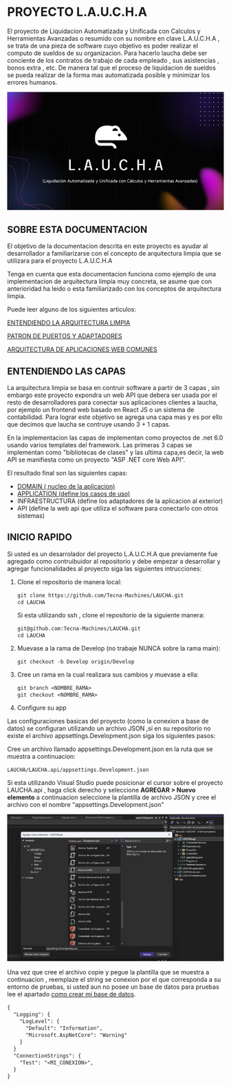 # PROYECTO L.A.U.C.H.A

El proyecto de Liquidacion Automatizada y Unificada con Calculos y Herramientas Avanzadas o resumido con su nombre en clave
L.A.U.C.H.A , se trata de una pieza de software cuyo objetivo es poder realizar el computo de sueldos de su organizacion.
Para hacerlo laucha debe ser conciente de los contratos de trabajo de cada empleado , sus asistencias , bonos extra , etc. 
De manera tal que el proceso de liquidacion de sueldos se pueda realizar de la forma mas automatizada posible y minimizar los
errores humanos.

![presentacion_laucha](/Docs/laucha_presentation.png)

## SOBRE ESTA DOCUMENTACION

El objetivo de la documentacion descrita en este proyecto es ayudar al desarrollador a
familiarizarse con el concepto de arquitectura limpia que se utilizara para el proyecto L.A.U.C.H.A 

Tenga en cuenta que esta documentacion funciona como ejemplo de una implementacion de arquitectura limpia muy concreta, se asume que con
anterioridad ha leido o esta familiarizado con los conceptos de arquitectura limpia.

Puede leer alguno de los siguientes articulos:

[ENTENDIENDO LA ARQUITECTURA LIMPIA](https://nescalro.medium.com/entendiendo-a-la-arquitectura-limpia-7877ad3a0a47)

[PATRON DE PUERTOS Y ADAPTADORES](https://medium.com/@edusalguero/arquitectura-hexagonal-59834bb44b7f)

[ARQUITECTURA DE APLICACIONES WEB COMUNES](https://learn.microsoft.com/es-es/dotnet/architecture/modern-web-apps-azure/common-web-application-architectures#clean-architecture)


## ENTENDIENDO LAS CAPAS

La arquitectura limpia se basa en contruir software a partir de 3 capas , sin embargo este proyecto expondra un web API que
debera ser usada por el resto de desarrolladores para conectar sus aplicaciones clientes a laucha, por ejemplo un frontend web basado en React JS 
o un sistema de contabilidad. Para lograr este objetivo se agrega una capa mas y es por ello que decimos que laucha se contruye usando 3 + 1 capas.

En la implementacion las capas de implementan como proyectos de .net 6.0 usando varios templates del framework. Las primeras 3 capas se implementan 
como "bibliotecas de clases" y las ultima capa,es decir, la web API se manifiesta como un proyecto "ASP .NET core Web API".

El resultado final son las siguientes capas:

- [DOMAIN ( nucleo de la aplicacion)](/Docs/domain.md)
- [APPLICATION (define los casos de uso)](/Docs/application.md)
- INFRAESTRUCTURA (define los adaptadores de la aplicacion al exterior)
- API (define la web api que utiliza el software para conectarlo con otros sistemas)

## INICIO RAPIDO

Si usted es un desarrolador del proyecto L.A.U.C.H.A que previamente fue agregado como contruibuidor al repositorio y debe empezar a desarrollar y agregar funcionalidades al proyecto siga las siguientes intrucciones:

1. Clone el repositorio de manera local:

    ```
    git clone https://github.com/Tecna-Machines/LAUCHA.git
    cd LAUCHA 
    ```
   Si esta utilizando ssh , clone el repositorio de la siguiente manera:
    ```
    git@github.com:Tecna-Machines/LAUCHA.git
    cd LAUCHA
    ```

2. Muevase a la rama de Develop (no trabaje NUNCA sobre la rama main):

    ````
    git checkout -b Develop origin/Develop
    ````

3. Cree un rama en la cual realizara sus cambios y muevase a ella:

    ``````
    git branch <NOMBRE_RAMA>
    git checkout <NOMBRE_RAMA>
    ``````
4. Configure su app

Las configuraciones basicas del proyecto (como la conexion a base de datos) se configuran utilizando un archivo JSON ,si en su repositorio no existe el archivo appsettings.Development.json siga los siguientes pasos:

Cree un archivo llamado appsettings.Development.json en la ruta que se muestra a continuacion:
``````
LAUCHA/LAUCHA.api/appsettings.Development.json
``````

Si esta utilizando Visual Studio puede posicionar el cursor sobre el proyecto LAUCHA.api , haga click derecho y seleccione **AGREGAR > Nuevo elemento** a continuacion seleccione la plantilla de archivo JSON y cree el archivo con el nombre "appsettings.Development.json"

![json_appsettings](/Docs/appsettingsJSON.png)

Una vez que cree el archivo copie y pegue la plantilla que se muestra a continuacion , reemplaze el string se conexion por el que corresponda a su entorno de pruebas, si usted
aun no posee un base de datos para pruebas lee el apartado [como crear mi base de datos]().
```
{
  "Logging": {
    "LogLevel": {
      "Default": "Information",
      "Microsoft.AspNetCore": "Warning"
    }
  }
  "ConnectionStrings": {
    "Test": "<MI_CONEXION>",
  }
}

```